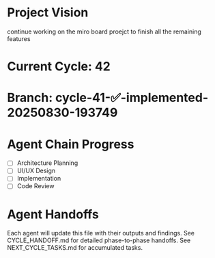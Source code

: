 # Project Vision
continue working on the miro board proejct to finish all the remaining features

# Current Cycle: 42
# Branch: cycle-41-✅-implemented-20250830-193749

# Agent Chain Progress
- [ ] Architecture Planning
- [ ] UI/UX Design  
- [ ] Implementation
- [ ] Code Review

# Agent Handoffs
Each agent will update this file with their outputs and findings.
See CYCLE_HANDOFF.md for detailed phase-to-phase handoffs.
See NEXT_CYCLE_TASKS.md for accumulated tasks.
